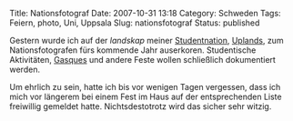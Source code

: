 Title: Nationsfotograf
Date: 2007-10-31 13:18
Category: Schweden
Tags: Feiern, photo, Uni, Uppsala
Slug: nationsfotograf
Status: published

Gestern wurde ich auf der *landskap* meiner
[Studentnation](http://www.fiket.de/2006/11/05/wort-der-woche-studentnation/),
[Uplands](http://www.uplandsnation.se/), zum Nationsfotografen fürs
kommende Jahr auserkoren. Studentische Aktivitäten,
[Gasques](http://www.fiket.de/2007/01/07/wort-der-woche-gasque/) und
andere Feste wollen schließlich dokumentiert werden.

Um ehrlich zu sein, hatte ich bis vor wenigen Tagen vergessen, dass ich
mich vor längerem bei einem Fest im Haus auf der entsprechenden Liste
freiwillig gemeldet hatte. Nichtsdestotrotz wird das sicher sehr witzig.

